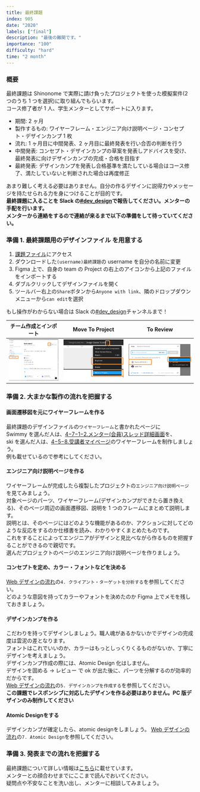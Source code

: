 ```yaml
---
title: 最終課題
index: 905
date: "2020"
labels: ["final"]
description: "最後の難関です。"
importance: "100"
difficulty: "hard"
time: "2 month"
---
```


### 概要

最終課題は Shinonome で実際に請け負ったプロジェクトを使った模擬案件(2 つのうち 1 つを選択)に取り組んでもらいます。  
コース修了者が 1 人、学生メンターとしてサポートに入ります。

- 期間: 2 ヶ月
- 製作するもの: ワイヤーフレーム・エンジニア向け説明ページ・コンセプト・デザインカンプ 1 枚
- 流れ: 1 ヶ月目に中間発表、2 ヶ月目に最終発表を行い合否の判断を行う
- 中間発表: コンセプト・デザインカンプの草案を発表しアドバイスを受け、最終発表に向けデザインカンプの完成・合格を目指す
- 最終発表: デザインカンプを発表し合格基準を満たしている場合はコース修了、満たしていないと判断された場合は再度修正

あまり難しく考える必要はありません。自分の作るデザインに説得力やメッセージを持たせられる力を身につけることが目的です。  
**最終課題に入ることを Slack の[#dev_design](https://playground-universe.slack.com/archives/CJ3PDBCAZ)で報告してください。メンターの手配を行います。**  
**メンターから連絡をするので連絡が来るまで以下の準備をして待っていてください。**

### 準備 1. 最終課題用のデザインファイル を用意する

1. [課題ファイル](https://drive.google.com/drive/folders/1bzEbtRu-2dl_HnacDyHEUwxu11FoCxnU?usp=sharing)にアクセス
2. ダウンロードした`(username)最終課題`の username を自分の名前に変更
3. Figma 上で、自身の team の Project の右上のアイコンから上記のファイルをインポートする
4. ダブルクリックしてデザインファイルを開く
5. ツールバー右上の`Share`ボタンから`Anyone with link`、隣のドロップダウンメニューから`can edit`を選択

もし操作がわからない場合は Slack の[#dev_design](https://playground-universe.slack.com/archives/CJ3PDBCAZ)チャンネルまで！

| チーム作成とインポート             | Move To Project                                     | To Review                                |
| ---------------------------------- | --------------------------------------------------- | ---------------------------------------- |
| ![import](../../assets/import.png) | ![Move To Project](../../assets/moveToProject2.png) | ![To Review](../../assets/toReview3.png) |

### 準備 2. 大まかな製作の流れを把握する

#### 画面遷移図を元にワイヤーフレームを作る

最終課題のデザインファイルの`ワイヤーフレーム`と書かれたページに  
Swimmy を選んだ人は、[4−7−1−2.メンター(会員)スレッド詳細画面](https://docs.google.com/document/d/1NoOVgS-BqW0Ettp0dQcbaPsVN8Bj4FbNIjFM4Zl6TyI/edit#heading=h.ynv0811otxag)を、  
ski を選んだ人は、[4−5−8.受講者マイページ](https://docs.google.com/document/d/1J-IS4ZAQcl91rUKKjJNXLZf44gyblkY-WneLKy4HpN4/edit#heading=h.6z89dblh1vhz)のワイヤーフレームを制作しましょう。  
例も載せているので参考にしてください。

#### エンジニア向け説明ページを作る

ワイヤーフレームが完成したら複製したプロジェクトの`エンジニア向け説明ページ`を見てみましょう。  
対象ページのパーツ、ワイヤーフレーム(デザインカンプができたら置き換える)、そのページ周辺の画面遷移図、説明を 1 つのフレームにまとめて説明します。  
説明とは、そのページにはどのような機能があるのか、アクションに対してどのような反応をするのか仕様書を読み、わかりやすくまとめたものです。  
これをすることによってエンジニアがデザインと見比べながら作るものを把握することができるので親切です。  
選んだプロジェクトのページのエンジニア向け説明ページを作りましょう。

#### コンセプトを定め、カラー・フォントなどを決める

[Web デザインの流れ](/final/)の`4. クライアント・ターゲットを分析する`を参照してください。  
どのような意図を持ってカラーやフォントを決めたのか Figma 上でメモを残しておきましょう。

#### デザインカンプを作る

こだわりを持ってデザインしましょう。職人魂があるかないかでデザインの完成度は雲泥の差となります。  
フォントはこれでいいのか、カラーはもっとしっくりくるものがないか、丁寧にデザインを考えましょう。  
デザインカンプ作成の際には、Atomic Design 化はしません。  
デザインを固める -> レビュー で ok が出た後に、パーツを分解するのが効率的だからです。  
[Web デザインの流れ](/final/)の`5. デザインカンプを作成する`を参照してください。  
**この課題でレスポンシブに対応したデザインを作る必要はありません。PC 版デザインのみ制作してください**

#### Atomic Designをする

デザインカンプが確定したら、atomic designをしましょう。
[Web デザインの流れ](/final/)の`7. Atomic Design`を参照してください。

### 準備 3. 発表までの流れを把握する

最終課題について詳しい情報は[こちら](https://www.notion.so/2a02f37a9fa2462da989822f10155cd1)に載せています。  
メンターとの顔合わせまでにここまで読んでおいてください。  
疑問点や不安なことを洗い出し、メンターに相談してみましょう。
